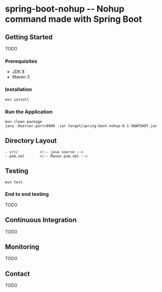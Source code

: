# spring-boot-nohup -- Nohup command made with Spring Boot

## Getting Started

TODO

### Prerequisites

* JDK 8
* Maven 3

### Installation

```
mvn install
```

### Run the Application

```
mvn clean package
java -Dserver.port=8080 -jar target/spring-boot-nohup-0.1-SNAPSHOT.jar
```

## Directory Layout

```
- src/          <!-- java source -->
- pom.xml       <!-- Maven pom.xml -->
```

## Testing

```
mvn test
```

### End to end testing

TODO

## Continuous Integration

TODO

## Monitoring

TODO

## Contact

TODO